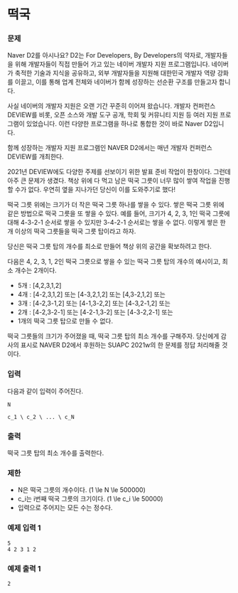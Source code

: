 # 떡국

### 문제


Naver D2를 아시나요? D2는 For Developers, By Developers의 약자로, 개발자들을 위해 개발자들이 직접 만들어 가고 있는 네이버 개발자 지원 프로그램입니다. 네이버가 축적한 기술과 지식을 공유하고, 외부 개발자들을 지원해 대한민국 개발자 역량 강화를 이끌고, 이를 통해 업계 전체와 네이버가 함께 성장하는 선순환 구조를 만들고자 합니다.

사실 네이버의 개발자 지원은 오랜 기간 꾸준히 이어져 왔습니다. 개발자 컨퍼런스 DEVIEW를 비롯, 오픈 소스와 개발 도구 공개, 학회 및 커뮤니티 지원 등 여러 지원 프로그램이 있었습니다. 이런 다양한 프로그램을 하나로 통합한 것이 바로 Naver D2입니다.

함께 성장하는 개발자 지원 프로그램인 NAVER D2에서는 매년 개발자 컨퍼런스 DEVIEW를 개최한다.

2021년 DEVIEW에도 다양한 주제를 선보이기 위한 발표 준비 작업이 한창이다. 그런데 아주 큰 문제가 생겼다. 책상 위에 다 먹고 남은 떡국 그릇이 너무 많이 쌓여 작업을 진행할 수가 없다. 우연히 옆을 지나가던 당신이 이를 도와주기로 했다!

떡국 그릇 위에는 크기가 더 작은 떡국 그릇 하나를 쌓을 수 있다. 쌓은 떡국 그릇 위에 같은 방법으로 떡국 그릇을 또 쌓을 수 있다. 예를 들어, 크기가 
4, 2, 3, 1인 떡국 그릇에 대해 
4-3-2-1 순서로 쌓을 수 있지만 
3-4-2-1 순서로는 쌓을 수 없다. 이렇게 쌓은 한 개 이상의 떡국 그릇들을 떡국 그릇 탑이라고 하자.

당신은 떡국 그릇 탑의 개수를 최소로 만들어 책상 위의 공간을 확보하려고 한다.

다음은 4, 2, 3, 1, 2인 떡국 그릇으로 쌓을 수 있는 떡국 그릇 탑의 개수의 예시이고, 최소 개수는 2개이다.

- 5개 : [4,2,3,1,2]
- 4개 : [4-2,3,1,2] 또는 [4-3,2,1,2] 또는 [4,3-2,1,2] 또는 
- 3개 : [4-2,3-1,2] 또는 [4-1,3-2,2] 또는 [4-3,2-1,2] 또는 
- 2개 : [4-2,3-2-1] 또는 [4-2-1,3-2] 또는 [4-3-2,2-1] 또는 
- 1개의 떡국 그릇 탑으로 만들 수 없다.

떡국 그릇들의 크기가 주어졌을 때, 떡국 그릇 탑의 최소 개수를 구해주자. 당신에게 감사의 표시로 NAVER D2에서 후원하는 SUAPC 2021w의 한 문제를 정답 처리해줄 것이다.

### 입력

다음과 같이 입력이 주어진다.

~~~ 
N 
 
c_1 \ c_2 \ ... \ c_N 
~~~

### 출력

떡국 그릇 탑의 최소 개수를 출력한다.

### 제한

- N은 떡국 그릇의 개수이다. (1 \le N \le 500000)
- c_i는 i번째 떡국 그릇의 크기이다. (1 \le c_i \le 50000)
- 입력으로 주어지는 모든 수는 정수다.

### 예제 입력 1 

~~~
5
4 2 3 1 2
~~~

### 예제 출력 1 

~~~
2
~~~